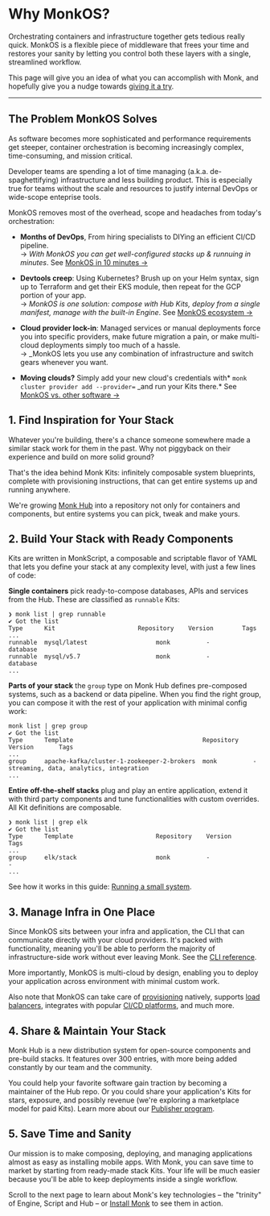 # Why MonkOS?

Orchestrating containers and infrastructure together gets tedious really quick. MonkOS is a flexible piece of middleware that frees your time and restores your sanity by letting you control both these layers with a single, streamlined workflow.

This page will give you an idea of what you can accomplish with Monk, and hopefully give you a nudge towards [giving it a try](get-monk.md).

---

## The Problem MonkOS Solves

As software becomes more sophisticated and performance requirements get steeper, container orchestration is becoming increasingly complex, time-consuming, and mission critical.

Developer teams are spending a lot of time managing (a.k.a. de-spaghettifying) infrastructure and less building product. This is especially true for teams without the scale and resources to justify internal DevOps or wide-scope enteprise tools.

MonkOS removes most of the overhead, scope and headaches from today's orchestration:

-   **Months of DevOps**, From hiring specialists to DIYing an efficient CI/CD pipeline.<br/> &#8594;
    _With MonkOS you can get well-configured stacks up & runnuing in minutes_. See [MonkOS in 10 minutes &#8594;
    ](monk-in-10.md)

-   **Devtools creep**: Using Kubernetes? Brush up on your Helm syntax, sign up to Terraform and get their EKS module, then repeat for the GCP portion of your app.<br/> &#8594;
    _MonkOS is one solution: compose with Hub Kits, deploy from a single manifest, manage with the built-in Engine_. See [MonkOS ecosystem &#8594;](key-concepts.md)

-   **Cloud provider lock-in**: Managed services or manual deployments force you into specific providers, make future migration a pain, or make multi-cloud deployments simply too much of a hassle.<br/> &#8594;
    \_MonkOS lets you use any combination of infrastructure and switch gears whenever you want.

-   **Moving clouds?** Simply add your new cloud's credentials with* `monk cluster provider add --provider=` \_and run your Kits there.* See [MonkOS vs. other software &#8594;](comparison.md)

## 1. Find Inspiration for Your Stack

Whatever you're building, there's a chance someone somewhere made a similar stack work for them in the past. Why not piggyback on their experience and build on more solid ground?

That's the idea behind Monk Kits: infinitely composable system blueprints, complete with provisioning instructions, that can get entire systems up and running anywhere.

We're growing [Monk Hub](https://monkhub.io) into a repository not only for containers and components, but entire systems you can pick, tweak and make yours.

## 2. Build Your Stack with Ready Components

Kits are written in MonkScript, a composable and scriptable flavor of YAML that lets you define your stack at any complexity level, with just a few lines of code:

**Single containers** pick ready-to-compose databases, APIs and services from the Hub. These are classified as `runnable` Kits:

```
❯ monk list | grep runnable
✔ Got the list
Type      Kit                       Repository    Version        Tags
...
runnable  mysql/latest                   monk          -              database
runnable  mysql/v5.7                     monk          -              database
...
```

**Parts of your stack** the `group` type on Monk Hub defines pre-composed systems, such as a backend or data pipeline. When you find the right group, you can compose it with the rest of your application with minimal config work:

```
monk list | grep group
✔ Got the list
Type      Template                                    Repository    Version       Tags
...
group     apache-kafka/cluster-1-zookeeper-2-brokers  monk          -             streaming, data, analytics, integration
...
```

**Entire off-the-shelf stacks** plug and play an entire application, extend it with third party components and tune functionalities with custom overrides. All Kit definitions are composable.

```
❯ monk list | grep elk
✔ Got the list
Type      Template                       Repository    Version           Tags
...
group     elk/stack                      monk          -                 -
...
```

See how it works in this guide: [Running a small system](basic-app.md).

## 3. Manage Infra in One Place

Since MonkOS sits between your infra and application, the CLI that can communicate directly with your cloud providers. It's packed with functionality, meaning you'll be able to perform the majority of infrastructure-side work without ever leaving Monk. See the [CLI reference](cli/monk.md).

More importantly, MonkOS is multi-cloud by design, enabling you to deploy your application across environment with minimal custom work.

Also note that MonkOS can take care of [provisioning](provisioning-via-templates) natively, supports [load balancers](load-balancers.md), integrates with popular [CI/CD platforms](ci-cd.md), and much more.

## 4. Share & Maintain Your Stack

Monk Hub is a new distribution system for open-source components and pre-build stacks. It features over 300 entries, with more being added constantly by our team and the community.

You could help your favorite software gain traction by becoming a maintainer of the Hub repo. Or you could share your application's Kits for stars, exposure, and possibly revenue (we're exploring a marketplace model for paid Kits). Learn more about our [Publisher program](publishers.md).

## 5. Save Time and Sanity

Our mission is to make composing, deploying, and managing applications almost as easy as installing mobile apps. With Monk, you can save time to market by starting from ready-made stack Kits. Your life will be much easier because you'll be able to keep deployments inside a single workflow.

Scroll to the next page to learn about Monk's key technologies – the "trinity" of Engine, Script and Hub – or [Install Monk](get-monk.md) to see them in action.
